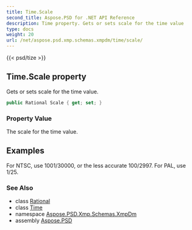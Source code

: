 ```yaml
---
title: Time.Scale
second_title: Aspose.PSD for .NET API Reference
description: Time property. Gets or sets scale for the time value
type: docs
weight: 20
url: /net/aspose.psd.xmp.schemas.xmpdm/time/scale/
---
```

{{< psd/tize >}}
## Time.Scale property

Gets or sets scale for the time value.

```csharp
public Rational Scale { get; set; }
```

### Property Value

The scale for the time value.

## Examples

For NTSC, use 1001/30000, or the less accurate 100/2997. For PAL, use 1/25.

### See Also

* class [Rational](../../../aspose.psd.xmp.types.derived/rational/)
* class [Time](../)
* namespace [Aspose.PSD.Xmp.Schemas.XmpDm](../../time/)
* assembly [Aspose.PSD](../../../)



